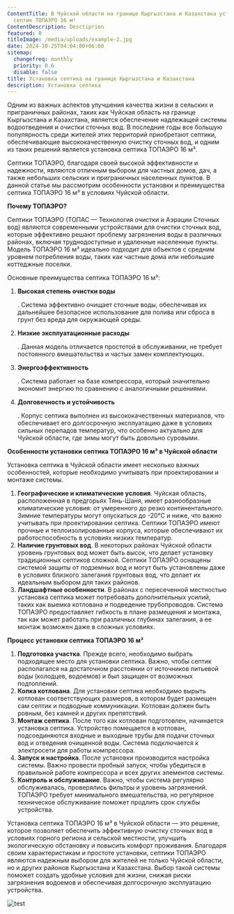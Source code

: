 ```yaml
---
ContentTitle: В Чуйской области на границе Кыргызстана и Казахстана установили
  септик ТОПАЭРО 16 м³
ContentDescription: Desctiprion
featured: 0
titleImage: /media/uploads/example-2.jpg
date: 2024-10-25T04:04:00+06:00
sitemap:
  changefreq: monthly
  priority: 0.6
  disable: false
title: Установка септика на границе Кыргызстана и Казахстана
description: Установка септика
---
```




Одним из важных аспектов улучшения качества жизни в сельских и приграничных районах, таких как Чуйская область на границе Кыргызстана и Казахстана, является обеспечение надлежащей системы водоотведения и очистки сточных вод. В последние годы все большую популярность среди жителей этих территорий приобретают септики, обеспечивающие высококачественную очистку сточных вод, и одним из таких решений является установка септика ТОПАЭРО 16 м³.

Септики ТОПАЭРО, благодаря своей высокой эффективности и надежности, являются отличным выбором для частных домов, дач, а также небольших сельских и приграничных населенных пунктов. В данной статье мы рассмотрим особенности установки и преимущества септика ТОПАЭРО 16 м³ в условиях Чуйской области.




**Почему ТОПАЭРО?**

Септики ТОПАЭРО (ТОПАС — Технология очистки и Аэрации Сточных вод) являются современными устройствами для очистки сточных вод, которые эффективно решают проблему загрязнения воды в различных районах, включая труднодоступные и удаленные населенные пункты. Модель ТОПАЭРО 16 м³ идеально подходит для объектов с средним уровнем потребления воды, таких как частные дома или небольшие коттеджные поселки.

Основные преимущества септика ТОПАЭРО 16 м³:

1. **Высокая степень очистки воды**

   . Система эффективно очищает сточные воды, обеспечивая их дальнейшее безопасное использование для полива или сброса в грунт без вреда для окружающей среды.
2. **Низкие эксплуатационные расходы**

   . Данная модель отличается простотой в обслуживании, не требует постоянного вмешательства и частых замен комплектующих.
3. **Энергоэффективность**

   . Система работает на базе компрессора, который значительно экономит энергию по сравнению с аналогичными решениями.
4. **Долговечность и устойчивость**

   . Корпус септика выполнен из высококачественных материалов, что обеспечивает его долгосрочную эксплуатацию даже в условиях сильных перепадов температур, что особенно актуально для Чуйской области, где зимы могут быть довольно суровыми.

**Особенности установки септика ТОПАЭРО 16 м³ в Чуйской области**

Установка септика в Чуйской области имеет несколько важных особенностей, которые необходимо учитывать при проектировании и монтаже системы.

1. **Географические и климатические условия**. Чуйская область, расположенная в предгорьях Тянь-Шаня, имеет разнообразные климатические условия: от умеренного до резко континентального. Зимние температуры могут опускаться до -20°C и ниже, что важно учитывать при проектировании септика. Септики ТОПАЭРО имеют прочные и теплоизолированные корпуса, которые обеспечивают их работоспособность в условиях низких температур.
2. **Наличие грунтовых вод**. В некоторых районах Чуйской области уровень грунтовых вод может быть высок, что делает установку традиционных септиков сложной. Септики ТОПАЭРО оснащены системой защиты от подземных вод и могут быть установлены даже в условиях близкого залегания грунтовых вод, что делает их идеальным выбором для таких районов.
3. **Ландшафтные особенности**. В районах с пересеченной местностью установка септика может потребовать дополнительных усилий, таких как выемка котлована и подведение трубопроводов. Система ТОПАЭРО предоставляет гибкость в плане размещения и монтажа, так как может работать при различных глубинах залегания, а ее монтаж возможен даже в сложных условиях.

**Процесс установки септика ТОПАЭРО 16 м³**

1. **Подготовка участка**. Прежде всего, необходимо выбрать подходящее место для установки септика. Важно, чтобы септик располагался на достаточном расстоянии от источников питьевой воды (колодцев, водоемов) и был защищен от возможных подтоплений.
2. **Копка котлована**. Для установки септика необходимо вырыть котлован соответствующих размеров, в котором будет размещен сам септик и подводные коммуникации. Котлован должен быть ровным, без камней и других препятствий.
3. **Монтаж септика**. После того как котлован подготовлен, начинается установка септика. Устройство помещается в котлован, подсоединяются входные и выходные трубы для подачи сточных вод и отведения очищенной воды. Система подключается к электросети для работы компрессора.
4. **Запуск и настройка**. После установки производится настройка системы. Важно провести пробный запуск, чтобы убедиться в правильной работе компрессора и всех других элементов системы.
5. **Контроль и обслуживание**. Важно, чтобы система регулярно обслуживалась, проверялись фильтры и уровень загрязнений. ТОПАЭРО требует минимального вмешательства, но регулярное техническое обслуживание поможет продлить срок службы устройства.


Установка септика ТОПАЭРО 16 м³ в Чуйской области — это решение, которое позволяет обеспечить эффективную очистку сточных вод в условиях горного региона и сельской местности, улучшить экологическую обстановку и повысить комфорт проживания. Благодаря своим характеристикам и простоте установки, септики ТОПАЭРО являются надежным выбором для жителей не только Чуйской области, но и других районов Кыргызстана и Казахстана. Выбор такой системы поможет создать удобные условия для жизни, снижая риски загрязнения водоемов и обеспечивая долгосрочную эксплуатацию устройства.










![test](/media/uploads/untitled_7_.jpg "title")

